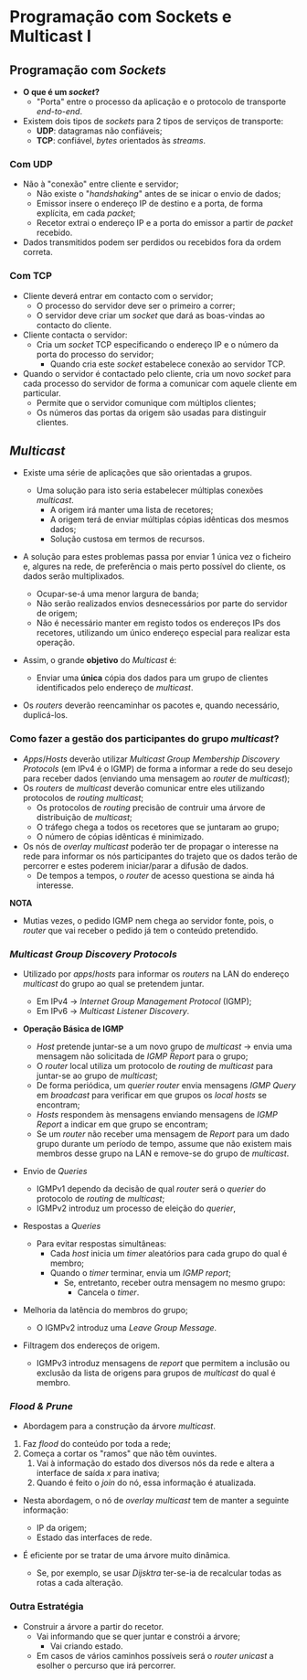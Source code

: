 # Programação com Sockets e Multicast I

## Programação com *Sockets*

- **O que é um *socket*?**
  - "Porta" entre o processo da aplicação e o protocolo de transporte *end-to-end*.
- Existem dois tipos de *sockets* para 2 tipos de serviços de transporte:
  - **UDP**: datagramas não confiáveis;
  - **TCP**: confiável, *bytes* orientados às *streams*.

### Com UDP

- Não à "conexão" entre cliente e servidor;
  - Não existe o "*handshaking*" antes de se inicar o envio de dados;
  - Emissor insere o endereço IP de destino e a porta, de forma explícita, em cada *packet*;
  - Recetor extrai o endereço IP e a porta do emissor a partir de *packet* recebido.
- Dados transmitidos podem ser perdidos ou recebidos fora da ordem correta.

### Com TCP

- Cliente deverá entrar em contacto com o servidor;
  - O processo do servidor deve ser o primeiro a correr;
  - O servidor deve criar um *socket* que dará as boas-vindas ao contacto do cliente.
- Cliente contacta o servidor:
  - Cria um *socket* TCP especificando o endereço IP e o número da porta do processo do servidor;
    - Quando cria este *socket* estabelece conexão ao servidor TCP.
- Quando o servidor é contactado pelo cliente, cria um novo *socket* para cada processo do servidor de forma a comunicar com aquele cliente em particular.
  - Permite que o servidor comunique com múltiplos clientes;
  - Os números das portas da origem são usadas para distinguir clientes.

## *Multicast*

- Existe uma série de aplicações que são orientadas a grupos.
  - Uma solução para isto seria estabelecer múltiplas conexões *multicast*.
    - A origem irá manter uma lista de recetores;
    - A origem terá de enviar múltiplas cópias idênticas dos mesmos dados;
    - Solução custosa em termos de recursos.

- A solução para estes problemas passa por enviar 1 única vez o ficheiro e, algures na rede, de preferência o mais perto possível do cliente, os dados serão multiplixados.
  - Ocupar-se-á uma menor largura de banda;
  - Não serão realizados envios desnecessários por parte do servidor de origem;
  - Não é necessário manter em registo todos os endereços IPs dos recetores, utilizando um único endereço especial para realizar esta operação.

- Assim, o grande **objetivo** do *Multicast* é:
  - Enviar uma **única** cópia dos dados para um grupo de clientes identificados pelo endereço de *multicast*.
- Os *routers* deverão reencaminhar os pacotes e, quando necessário, duplicá-los.

### Como fazer a gestão dos participantes do grupo *multicast*?

- *Apps*/*Hosts* deverão utilizar *Multicast Group Membership Discovery Protocols* (em IPv4 é o IGMP) de forma a informar a rede do seu desejo para receber dados (enviando uma mensagem ao *router* de *multicast*);
- Os *routers* de *multicast* deverão comunicar entre eles utilizando protocolos de *routing multicast*;
  - Os protocolos de *routing* precisão de contruir uma árvore de distribuição de *multicast*;
  - O tráfego chega a todos os recetores que se juntaram ao grupo;
  - O número de cópias idênticas é minimizado.
- Os nós de *overlay multicast* poderão ter de propagar o interesse na rede para informar os nós participantes do trajeto que os dados terão de percorrer e estes poderem iniciar/parar a difusão de dados.
  - De tempos a tempos, o *router* de acesso questiona se ainda há interesse.

**NOTA**

- Mutias vezes, o pedido IGMP nem chega ao servidor fonte, pois, o *router* que vai receber o pedido já tem o conteúdo pretendido.

### *Multicast Group Discovery Protocols*

- Utilizado por *apps*/*hosts* para informar os *routers* na LAN do endereço *multicast* do grupo ao qual se pretendem juntar.
  - Em IPv4 $\rightarrow$ *Internet Group Management Protocol* (IGMP);
  - Em IPv6 $\rightarrow$ *Multicast Listener Discovery*.

- **Operação Básica de IGMP**
  - *Host* pretende juntar-se a um novo grupo de *multicast* $\rightarrow$ envia uma mensagem não solicitada de *IGMP Report* para o grupo;
  - O *router* local utiliza um protocolo de *routing* de *multicast* para juntar-se ao grupo de *multicast*;
  - De forma periódica, um *querier router* envia mensagens *IGMP Query* em *broadcast* para verificar em que grupos os *local hosts* se encontram;
  - *Hosts* respondem às mensagens enviando mensagens de *IGMP Report* a indicar em que grupo se encontram;
  - Se um *router* não receber uma mensagem de *Report* para um dado grupo durante um período de tempo, assume que não existem mais membros desse grupo na LAN e remove-se do grupo de *multicast*.
- Envio de *Queries*
  - IGMPv1 dependo da decisão de qual *router* será o *querier* do protocolo de *routing* de *multicast*;
  - IGMPv2 introduz um processo de eleição do *querier*,
- Respostas a *Queries*
  - Para evitar respostas simultâneas:
    - Cada *host* inicia um *timer* aleatórios para cada grupo do qual é membro;
    - Quando o *timer* terminar, envia um *IGMP report*;
      - Se, entretanto, receber outra mensagem no mesmo grupo:
        - Cancela o *timer*.
- Melhoria da latência do membros do grupo;
  - O IGMPv2 introduz uma *Leave Group Message*.
- Filtragem dos endereços de origem.
  - IGMPv3 introduz mensagens de *report* que permitem a inclusão ou exclusão da lista de origens para grupos de *multicast* do qual é membro.

### *Flood & Prune*

- Abordagem para a construção da árvore *multicast*.

1. Faz *flood* do conteúdo por toda a rede;
2. Começa a cortar os "ramos" que não têm ouvintes.
   1. Vai à informação do estado dos diversos nós da rede e altera a interface de saída $x$ para inativa;
   2. Quando é feito o *join* do nó, essa informação é atualizada.

- Nesta abordagem, o nó de *overlay multicast* tem de manter a seguinte informação:
  - IP da origem;
  - Estado das interfaces de rede.

- É eficiente por se tratar de uma árvore muito dinâmica.
  - Se, por exemplo, se usar *Dijsktra* ter-se-ia de recalcular todas as rotas a cada alteração.

### Outra Estratégia

- Construir a árvore a partir do recetor.
  - Vai informando que se quer juntar e constrói a árvore;
    - Vai criando estado.
  - Em casos de vários caminhos possíveis será o *router unicast* a esolher o percurso que irá percorrer.  